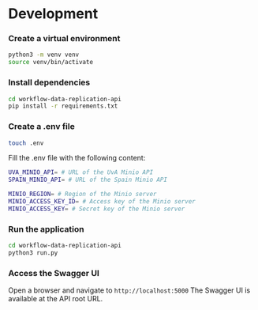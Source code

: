 # Development

### Create a virtual environment
```bash
python3 -m venv venv
source venv/bin/activate
```

### Install dependencies
```bash
cd workflow-data-replication-api
pip install -r requirements.txt
```
### Create a .env file
```bash
touch .env
```

Fill the .env file with the following content:
```bash
UVA_MINIO_API= # URL of the UvA Minio API
SPAIN_MINIO_API= # URL of the Spain Minio API

MINIO_REGION= # Region of the Minio server
MINIO_ACCESS_KEY_ID= # Access key of the Minio server
MINIO_ACCESS_KEY= # Secret key of the Minio server
```

### Run the application
```bash
cd workflow-data-replication-api
python3 run.py
```

### Access the Swagger UI
Open a browser and navigate to `http://localhost:5000`
The Swagger UI is available at the API root URL.

